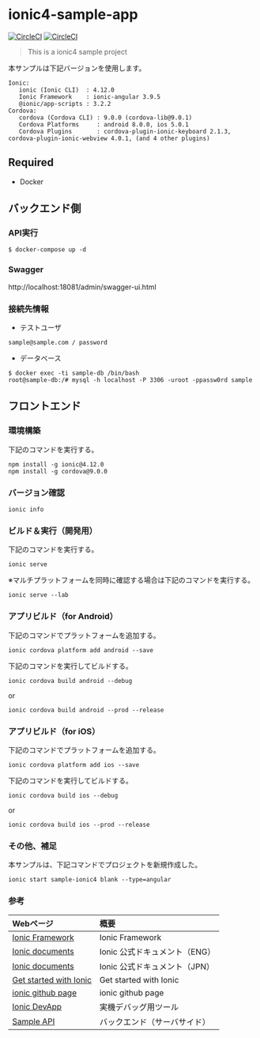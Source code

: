 # ionic4-sample-app

[![CircleCI](https://circleci.com/gh/orinbou/sample-ionic4.svg?style=shield)](https://circleci.com/gh/orinbou/sample-ionic4)
[![CircleCI](https://circleci.com/gh/orinbou/sample-ionic4.svg?style=svg)](https://circleci.com/gh/orinbou/sample-ionic4)

> This is a ionic4 sample project

本サンプルは下記バージョンを使用します。
```
Ionic:
   ionic (Ionic CLI)  : 4.12.0
   Ionic Framework    : ionic-angular 3.9.5
   @ionic/app-scripts : 3.2.2
Cordova:
   cordova (Cordova CLI) : 9.0.0 (cordova-lib@9.0.1)
   Cordova Platforms     : android 8.0.0, ios 5.0.1
   Cordova Plugins       : cordova-plugin-ionic-keyboard 2.1.3, cordova-plugin-ionic-webview 4.0.1, (and 4 other plugins)
```

## Required
* Docker

## バックエンド側

### API実行
```
$ docker-compose up -d
```

### Swagger
http://localhost:18081/admin/swagger-ui.html

### 接続先情報
* テストユーザ
```
sample@sample.com / password
```
* データベース
```
$ docker exec -ti sample-db /bin/bash
root@sample-db:/# mysql -h localhost -P 3306 -uroot -ppassw0rd sample
```

## フロントエンド

### 環境構築
下記のコマンドを実行する。
```
npm install -g ionic@4.12.0
npm install -g cordova@9.0.0
```
### バージョン確認
```
ionic info
```
### ビルド＆実行（開発用）
下記のコマンドを実行する。
```
ionic serve
```
※マルチプラットフォームを同時に確認する場合は下記のコマンドを実行する。
```
ionic serve --lab
```
### アプリビルド（for Android）
下記のコマンドでプラットフォームを追加する。
```
ionic cordova platform add android --save
```
下記のコマンドを実行してビルドする。
```
ionic cordova build android --debug
```
or
```
ionic cordova build android --prod --release
```
### アプリビルド（for iOS）
下記のコマンドでプラットフォームを追加する。
```
ionic cordova platform add ios --save
```
下記のコマンドを実行してビルドする。
```
ionic cordova build ios --debug
```
or
```
ionic cordova build ios --prod --release
```
### その他、補足
本サンプルは、下記コマンドでプロジェクトを新規作成した。
```
ionic start sample-ionic4 blank --type=angular
```

### 参考
| Webページ | 概要 |
| :-------- | :-- |
| [Ionic Framework](https://ionicframework.com/) | Ionic Framework |
| [Ionic documents](https://ionicframework.com/docs) | Ionic 公式ドキュメント（ENG） |
| [Ionic documents](https://ionicframework.jp/docs/) | Ionic 公式ドキュメント（JPN） |
| [Get started with Ionic](https://ionicframework.com/getting-started/) | Get started with Ionic |
| [ionic github page](https://github.com/ionic-team/ionic) | ionic github page |
| [Ionic DevApp](https://ionicframework.com/docs/building/running#ionic-devapp) | 実機デバッグ用ツール |
| [Sample API](https://github.com/orinbou/sample-api) | バックエンド（サーバサイド） |
